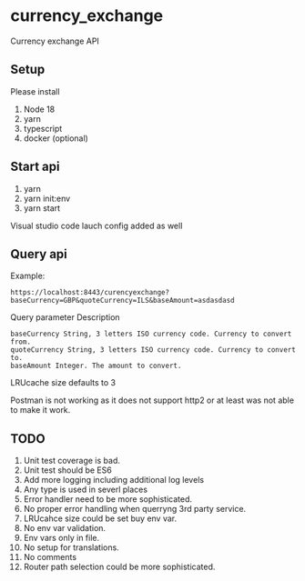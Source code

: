 # currency_exchange
Currency exchange API
## Setup
Please install

1. Node 18
2. yarn 
3. typescript
4. docker (optional)

## Start api

1. yarn
2. yarn init:env
3. yarn start

Visual studio code lauch config added as well

## Query api
Example:
```
https://localhost:8443/curencyexchange?baseCurrency=GBP&quoteCurrency=ILS&baseAmount=asdasdasd
```
Query parameter Description
```
baseCurrency String, 3 letters ISO currency code. Currency to convert from.
quoteCurrency String, 3 letters ISO currency code. Currency to convert to.
baseAmount Integer. The amount to convert.
```
LRUcache size defaults to 3

Postman is not working as it does not support http2 or at least was not able to make it work.

## TODO
1. Unit test coverage is bad.
2. Unit test should be ES6
3. Add more logging including additional log levels
4. Any type is used in severl places
5. Error handler need to be more sophisticated.
6. No proper error handling when querryng 3rd party service.
7. LRUcahce size could be set buy env var.
8. No env var validation.
9. Env vars only in file.
10. No setup for translations.
11. No comments
12. Router path selection could be more sophisticated.
